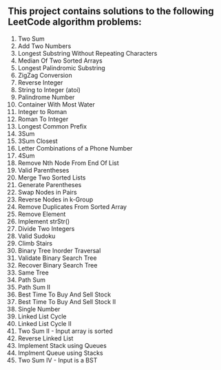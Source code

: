 ## This project contains solutions to the following LeetCode algorithm problems:
0001. Two Sum
0002. Add Two Numbers
0003. Longest Substring Without Repeating Characters
0004. Median Of Two Sorted Arrays
0005. Longest Palindromic Substring
0006. ZigZag Conversion
0007. Reverse Integer
0008. String to Integer (atoi)
0009. Palindrome Number
0011. Container With Most Water
0012. Integer to Roman
0013. Roman To Integer
0014. Longest Common Prefix
0015. 3Sum
0016. 3Sum Closest
0017. Letter Combinations of a Phone Number
0018. 4Sum
0019. Remove Nth Node From End Of List
0020. Valid Parentheses
0021. Merge Two Sorted Lists
0022. Generate Parentheses
0024. Swap Nodes in Pairs
0025. Reverse Nodes in k-Group
0026. Remove Duplicates From Sorted Array
0027. Remove Element
0028. Implement strStr()
0029. Divide Two Integers
0036. Valid Sudoku
0070. Climb Stairs
0094. Binary Tree Inorder Traversal
0098. Validate Binary Search Tree
0099. Recover Binary Search Tree
0100. Same Tree
0112. Path Sum
0113. Path Sum II
0121. Best Time To Buy And Sell Stock
0122. Best Time To Buy And Sell Stock II
0136. Single Number
0141. Linked List Cycle
0142. Linked List Cycle II
0167. Two Sum II - Input array is sorted
0206. Reverse Linked List
0225. Implement Stack using Queues
0232. Implment Queue using Stacks
0653. Two Sum IV - Input is a BST
